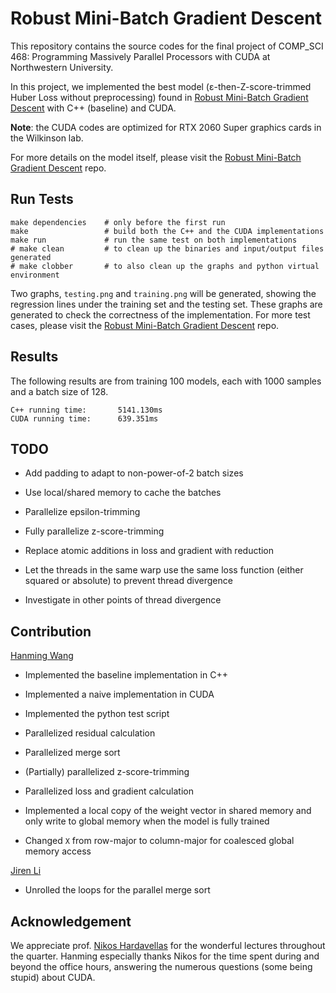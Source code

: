 # Robust Mini-Batch Gradient Descent

This repository contains the source codes for the final project of COMP_SCI 468: Programming Massively Parallel Processors with CUDA at Northwestern University.

In this project, we implemented the best model (ε-then-Z-score-trimmed Huber Loss without preprocessing) found in [Robust Mini-Batch Gradient Descent](https://github.com/WHMHammer/robust-mini-batch-gradient-descent) with C++ (baseline) and CUDA.

**Note**: the CUDA codes are optimized for RTX 2060 Super graphics cards in the Wilkinson lab.

For more details on the model itself, please visit the [Robust Mini-Batch Gradient Descent](https://github.com/WHMHammer/robust-mini-batch-gradient-descent) repo.

## Run Tests

```
make dependencies    # only before the first run
make                 # build both the C++ and the CUDA implementations
make run             # run the same test on both implementations
# make clean         # to clean up the binaries and input/output files generated
# make clobber       # to also clean up the graphs and python virtual environment
```

Two graphs, `testing.png` and `training.png` will be generated, showing the regression lines under the training set and the testing set. These graphs are generated to check the correctness of the implementation. For more test cases, please visit the [Robust Mini-Batch Gradient Descent](https://github.com/WHMHammer/robust-mini-batch-gradient-descent) repo.

## Results

The following results are from training 100 models, each with 1000 samples and a batch size of 128.

```
C++ running time:       5141.130ms
CUDA running time:      639.351ms
```

## TODO

- Add padding to adapt to non-power-of-2 batch sizes

- Use local/shared memory to cache the batches

- Parallelize epsilon-trimming

- Fully parallelize z-score-trimming

- Replace atomic additions in loss and gradient with reduction

- Let the threads in the same warp use the same loss function (either squared or absolute) to prevent thread divergence

- Investigate in other points of thread divergence

## Contribution

[Hanming Wang](https://github.com/WHMHammer)

- Implemented the baseline implementation in C++

- Implemented a naive implementation in CUDA

- Implemented the python test script

- Parallelized residual calculation

- Parallelized merge sort

- (Partially) parallelized z-score-trimming

- Parallelized loss and gradient calculation

- Implemented a local copy of the weight vector in shared memory and only write to global memory when the model is fully trained

- Changed `X` from row-major to column-major for coalesced global memory access

[Jiren Li](https://github.com/Li-Jiren)

- Unrolled the loops for the parallel merge sort

## Acknowledgement

We appreciate prof. [Nikos Hardavellas](https://users.cs.northwestern.edu/~hardav/) for the wonderful lectures throughout the quarter. Hanming especially thanks Nikos for the time spent during and beyond the office hours, answering the numerous questions (some being stupid) about CUDA.
